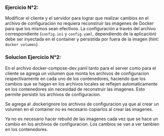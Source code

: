 ### Ejercicio N°2:
Modificar el cliente y el servidor para lograr que realizar cambios en el archivo de configuración no requiera reconstruír las imágenes de Docker para que los mismos sean efectivos. La configuración a través del archivo correspondiente (`config.ini` y `config.yaml`, dependiendo de la aplicación) debe ser inyectada en el container y persistida por fuera de la imagen (hint: `docker volumes`).

### Solucion Ejercicio N°2:

En el archivo docker-compose-dev.yaml tanto para el server como para el cliente se agrega un volumen que monta los archivos de configuracion respectivamente en cada uno de los contenedores, haciendo que los cambios que se hagan en los archivos locales se reflejen automaticamente en los contenedores sin necesidad de reconstruir las imagenes. Esto permite persistir los archivos de configuracion. 

Se agrega al .dockerignore los archivos de configuracion ya que al crear un volumen en el container no es necesario copiarlos al crear las imagenes.

Ya no es necesario hacer rebuild de las imagenes cada vez que se hace un cambio en los archivos de configuracion. Los cambios se van a ver tambien en los contenedores.